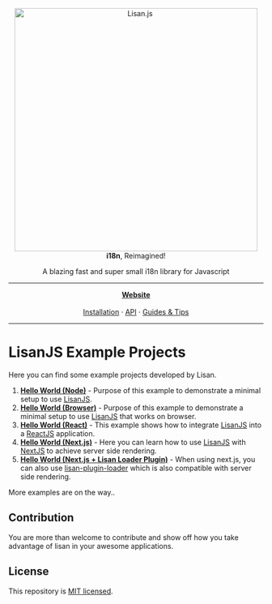 <p align="center">
  <img alt="Lisan.js" src="https://lisanjs.com/img/logo/banners/5_big.png" width="480">
  <br>
  <strong>i18n</strong>, Reimagined!
</p>

<p align="center">
  A blazing fast and super small i18n library for Javascript
</p>

<hr>

<p align="center">
<a href="https://lisanjs.com"><strong>Website</strong></a><br><br>
<a href="https://lisanjs.com/docs/what-is-lisan#installation">Installation</a> ·
<a href="https://lisanjs.com/docs/docs/full-api-reference">API</a> ·
<a href="https://lisanjs.com/docs/docs/pluralization">Guides & Tips</a>
</p>

<hr>

# LisanJS Example Projects

Here you can find some example projects developed by Lisan.

1. [**Hello World (Node)**](https://github.com/lisanjs/examples/tree/master/01-hello-world-node) - Purpose of this example
   to demonstrate a minimal setup
   to use [LisanJS](https://lisanjs.com).
2. [**Hello World (Browser)**](https://github.com/lisanjs/examples/tree/master/02-hello-world-browser) - Purpose of this example
   to demonstrate a minimal setup
   to use [LisanJS](https://lisanjs.com) that works on browser.
3. [**Hello World (React)**](https://github.com/lisanjs/examples/tree/master/03-hello-world-react) - This example
   shows how to integrate [LisanJS](https://lisanjs.com) into a [ReactJS](https://reactjs.org) application.
4. [**Hello World (Next.js)**](https://github.com/lisanjs/examples/tree/master/04-nextjs-ssr) - Here you can
   learn how to use [LisanJS](https://lisanjs.com) with [NextJS](https://nextjs.org) to achieve server side rendering.
5. [**Hello World (Next.js + Lisan Loader Plugin)**](https://github.com/lisanjs/examples/tree/master/05-ssr-lisan-plugin-loader) - When using next.js,
   you can also use [lisan-plugin-loader](https://lisanjs.co/docs/lisan-plugin-loader) which is also compatible with server side rendering.

More examples are on the way..

## Contribution

You are more than welcome to contribute and show off how you take advantage of lisan in your awesome applications.

## License

This repository is [MIT licensed](./LICENCE).
